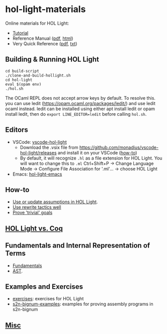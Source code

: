 # hol-light-materials
Online materials for HOL Light:
- [Tutorial](https://www.cl.cam.ac.uk/~jrh13/hol-light/tutorial.pdf)
- Reference Manual ([pdf](https://www.cl.cam.ac.uk/~jrh13/hol-light/reference.pdf), [html](https://www.cl.cam.ac.uk/~jrh13/hol-light/reference.html))
- Very Quick Reference ([pdf](https://www.cl.cam.ac.uk/~jrh13/hol-light/holchart.pdf), [txt](https://www.cl.cam.ac.uk/~jrh13/hol-light/holchart.txt))

## Building & Running HOL Light

```
cd build-script
./clone-and-build-hollight.sh
cd hol-light
eval $(opam env)
./hol.sh
```

The OCaml REPL does not accept arrow keys by default. To resolve this. you can use ledit (https://opam.ocaml.org/packages/ledit/) and use ledit ocaml instead. ledit can be installed using either apt install ledit or opam install ledit, then do `export LINE_EDITOR=ledit` before calling `hol.sh`.

## Editors

- VSCode: [vscode-hol-light](https://github.com/monadius/vscode-hol-light)
  - Download the .vsix file from https://github.com/monadius/vscode-hol-light/releases and install it
    on your VSCode ([how-to](https://community.particle.io/t/how-to-install-a-vscode-extension-from-a-vsix-file/51014))
  - By default, it will recognize `.hl` as a file extension for HOL Light. You will want to change this to `.ml` 
    Ctrl+Shift+P → Change Language Mode → Configure File Association for '.ml'... → choose HOL Light
- Emacs: [hol-light-emacs](https://github.com/gilith/hol-light-emacs)

## How-to

- [Use or update assumptions in HOL Light](PlayingWithAssumptions.md).
- [Use rewrite tactics well](RewriteTac.md)
- [Prove 'trivial' goals](ProvingTrivialGoals.md)

## [HOL Light vs. Coq](HOLLightvsCoq.md)

## Fundamentals and Internal Representation of Terms

- [Fundamentals](Fundamentals.md)
- [AST](AST.md).

## Examples and Exercises

- [exercises](exercises): exercises for HOL Light
- [s2n-bignum-examples](s2n-bignum-examples): examples for proving assembly programs in s2n-bignum


## [Misc](Misc.md)
